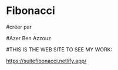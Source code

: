 # Fibonacci

#créer par

#Azer Ben Azzouz

#THIS IS THE WEB SITE TO SEE MY WORK:

https://suitefibonacci.netlify.app/
